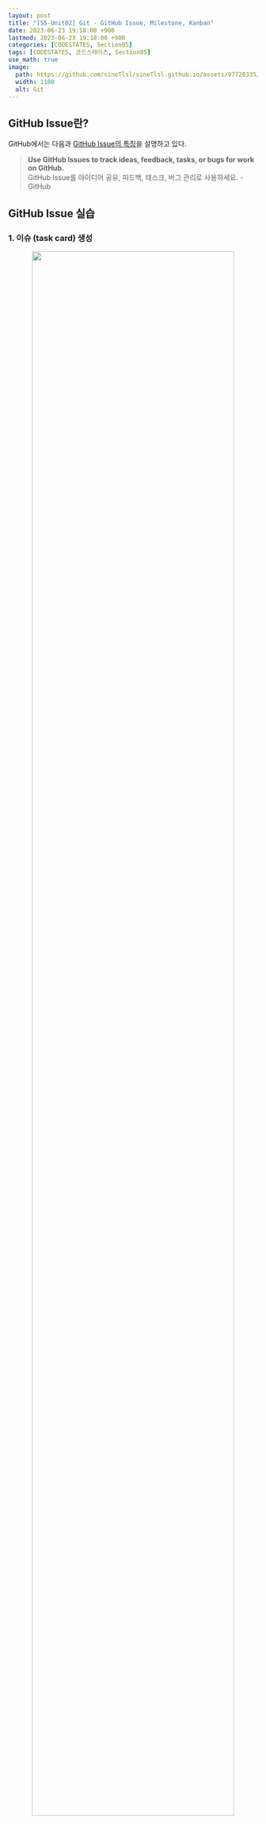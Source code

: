 ```yaml
---
layout: post
title: "[S5-Unit02] Git - GitHub Issue, Milestone, Kanban"
date: 2023-06-23 19:18:00 +900
lastmod: 2023-06-23 19:18:00 +900
categories: [CODESTATES, Section05]
tags: [CODESTATES, 코드스테이츠, Section05]
use_math: true
image: 
  path: https://github.com/sineTlsl/sineTlsl.github.io/assets/97720335/bffde79d-51f0-43a4-818a-2bc7b1f39a05
  width: 1100
  alt: Git
---
```


## GitHub Issue란?
GitHub에서는 다음과 [GitHub Issue의 특징](https://docs.github.com/en/issues/tracking-your-work-with-issues/about-issues)을 설명하고 있다.

> **Use GitHub Issues to track ideas, feedback, tasks, or bugs for work on GitHub.** <br>
GitHub Issue를 아이디어 공유, 피드백, 태스크, 버그 관리로 사용하세요. - GitHub

## GitHub Issue 실습
### 1. 이슈 (task card) 생성

<center>
  <img src="https://github.com/sineTlsl/sineTlsl.github.io/assets/97720335/6725e926-38cd-43fd-a1a8-4a3838cdb661" width="90%" />
</center>

저장소 첫 페이지의 `Issues` 탭을 선택하고 `New Issue`를 클릭한다.

### 2. task 작성
이슈 템플릿의 제목과 본문을 만들고자 하는 태스크 카드에 맞게 수정해준다.

<center>
  <img src="https://github.com/sineTlsl/sineTlsl.github.io/assets/97720335/819838a7-5131-4b0c-9be2-d86118d6c1f2" width="90%" />
</center>

제목과 본문을 다 작성했으면, 우측 탭을 이용해 세부 설정을 진행한다.

- `Assigness` : 해당 태스크를 맡은 사람을 지정해주면 된다. assign yourself를 누르시면 자신의 태스크로 만들 수 있다.
- `Labels` : 태스크 카드에 라벨링을 할 수 있다.
- `Projects` : Projects를 지정할 수 있다.
- `Milestone` : 마일스톤을 지정할 수 있다.

**Task Card 작성 완료 후 모습**

<center>
  <img src="https://github.com/sineTlsl/sineTlsl.github.io/assets/97720335/0cbfd90c-38e3-4257-82a5-cb637dcc0429" width="90%" />
</center>

### 3. task 일정 완료 후 이슈 닫기

<center>
  <img src="https://github.com/sineTlsl/sineTlsl.github.io/assets/97720335/663b2afb-8ebb-4656-8ddc-5db05c48c0f5" width="90%" />
</center>

<br>

## GitHub Issue 템플릿 카드
이슈 반복 생성을 편하게 할 수 있는 이슈 템플릿 카드 기능이다.

### 1. `settings` 클릭

<center>
  <img src="https://github.com/sineTlsl/sineTlsl.github.io/assets/97720335/f76d814f-ed32-4592-91f0-3fbd3704a829" width="90%" />
</center>

### 2. `Issues` 의 `Set up templates`를 클릭

> Settings 설정 화면 아래로 조금 내려가면 Feature의 `Issues` 설정을 확인할 수 있다.
템플릿 생성을 위해 `Set up templates` 를 클릭한다.

<center>
  <img src="https://github.com/sineTlsl/sineTlsl.github.io/assets/97720335/2e7a3046-0feb-490c-982e-8793e7fdc8eb" width="90%" />
</center>

아래와 같이 템플릿을 만들면 향후 새롭게 이슈를 생성할 때 아래 템플릿을 그대로 사용할 수 있다. 더 자세한 내용은 [GitHub 공식문서](https://docs.github.com/en/communities/using-templates-to-encourage-useful-issues-and-pull-requests/configuring-issue-templates-for-your-repository)를 참고한다.

```
### 만들고자 하는 기능이 무엇인가요?
ex) Todo 생성 기능

### 해당 기능을 구현하기 위해 할 일이 무엇인가요?
1. [ ] Job1
2. [ ] Job2
3. [ ] Job3

### 예상 작업 시간
ex) 3h
```

<center>
  <img src="https://github.com/sineTlsl/sineTlsl.github.io/assets/97720335/af08eae9-80ee-413f-9bb8-0e99eaeecd6a" width="90%" />
</center>

<br>

## GitHub Milestone란?

GitHub에서는 아래와 같이 [GitHub Milestone의 특징](https://docs.github.com/en/issues/using-labels-and-milestones-to-track-work/about-milestones)에 대해서 설명하고 있다.

> **You can use milestones to track progress on groups of issues or pull requests in a repository.** <br>
마일스톤을 이슈, PR 그룹의 진척도를 확인하는데 사용하세요. - GitHub

프로젝트가 커지고 많은 양의 이슈들이 생기게 된다면 이슈로는 관리가 어렵다. 그렇기 때문에 여러 개의 이슈들을 각각의 마일스톤으로 그룹화 하는 작업이 필요하다.

## GitHub Milestone 실습

### 1. GitHub Milestone 생성
1-1. `Issue` 탭을 누르고 `Milestones` 를 클릭한다.

<center>
  <img src="https://github.com/sineTlsl/sineTlsl.github.io/assets/97720335/88336904-ffd6-40e2-b16a-0ebb8308f711" width="90%" />
</center>

1-2. `Create a Milestone` 혹은 `New milestone` 을 클릭한다.

<center>
  <img src="https://github.com/sineTlsl/sineTlsl.github.io/assets/97720335/6fa18689-43a1-4eef-8ac5-188c71446479" width="90%" />
</center>

### 2. GitHub Milestone 세부 내용 작성
마일스톤의 이름을 `Title`에 작성하고 `Due Date`를 설정한다.
- `Due Date` 는 마일스톤의 마지막 날을 의미한다.

<center>
  <img src="https://github.com/sineTlsl/sineTlsl.github.io/assets/97720335/c7b79ab9-78bc-4125-b733-5c53fb4cbadd" width="90%" />
</center>

`Description` 의 해당 마일스톤의 설명을 작성하고, `Create milestone` 을 클릭한다.

### 3. 마일스톤 생성 확인

<center>
  <img src="https://github.com/sineTlsl/sineTlsl.github.io/assets/97720335/69ef57a8-cb2c-4c39-aaf2-b3b077a32c1f" width="90%" />
</center>

다음과 같이 사진처럼 계획에 알맞은 갯수만큼의 마일스톤과 태스크를 만들어 관리할 수 있다.

<center>
  <img src="https://github.com/sineTlsl/sineTlsl.github.io/assets/97720335/a6efe11f-4f75-4092-b578-caf2f34939b6" width="90%" />
  <img src="https://github.com/sineTlsl/sineTlsl.github.io/assets/97720335/07b1794e-be91-4588-b20f-06cfe722e6df" width="90%" />
</center>

<br>

## GitHub Project Kanban란?

GitHub에서는 2022년 7월 27일 GitHub Issues를 기반으로 하는 GitHub 프로젝트를 리뉴얼 하였다.

GitHub에서는 아래와 같이 GitHub Project의 특징을 설명하고 있다.

> **Projects is an adaptable, flexible tool for planning and tracking work on GitHub.** <br>
GitHub Project는 작업을 계획하고 트래킹하는데 뛰어난 도구입니다 - GitHub

GitHub 이슈와 마일스톤을 칸반으로 쉽게 관리할 수 있다.

## Kanban 실습
### 1. Project 생성

1-1. `Projects` 탭을 선택하고 `Link a project` -> `New project` 를 클릭한다.

<center>
  <img src="https://github.com/sineTlsl/sineTlsl.github.io/assets/97720335/9ca5629f-7400-4849-96a9-5ff5660415f1" width="90%" />
</center>

1-2. `New project` 를 클릭한다.

<center>
  <img src="https://github.com/sineTlsl/sineTlsl.github.io/assets/97720335/2bce2e40-92fa-4397-9e0a-dbcb425b9b3a" width="90%" />
</center>

1-3. 탬플릿을 고르는 모달창에서 테이블 또는 모드를 선택한 후 `Create` 버튼을 클릭한다.

### 2. Project 이름 및 접근 설정
2-1. 오른쪽 상단의 버튼을 눌러 `Settins` 를 클릭하고, 프로젝트 이름과 간단한 설명을 다 작성하였으면 `Save` 버튼을 눌러 저장한다.

<center>
  <img src="https://github.com/sineTlsl/sineTlsl.github.io/assets/97720335/44ef3393-b48f-4be4-9dc6-6966208bb41e" width="90%" />
</center>

2-2. 프로젝트의 이름이 변경된 것을 확인할 수 있다.

<center>
  <img src="https://github.com/sineTlsl/sineTlsl.github.io/assets/97720335/91c32d37-3131-428d-91b3-88dd7b121e7e" width="90%" />
</center>

### 3. Issue 연결하기
3-1. `#` 으로 자신의 리포지토리를 찾는다.

<center>
  <img src="https://github.com/sineTlsl/sineTlsl.github.io/assets/97720335/85a3aa62-a1e6-4f7d-bd46-6b01c2c9c695" width="90%" />
</center>


3-2. 리포지토리를 선택하면 이슈나 PR을 선택할 수 있다. 
- `Add multiple items` 버튼을 눌러 모든 item을 추가하거나,
- 이슈가 없을 때는 버튼이 뜨지 않아 개별 item을 추가할 수 있다.

<center>
  <img src="https://github.com/sineTlsl/sineTlsl.github.io/assets/97720335/cbd1f6fe-4405-478f-b0cc-86298c0049e1" width="90%" />
</center>

3-3. 리포지토리에 작성한 이슈가 프로젝트의 추가된 것을 확인할 수 있다.

<center>
  <img src="https://github.com/sineTlsl/sineTlsl.github.io/assets/97720335/9b4d9a7e-73f3-4457-83d3-7e26890429dd" width="90%" />
</center>

### 4. 프로젝트 설정
4-1. 각 이슈들의 상태를 설정할 수 있다. 기본적으로 `Todo` , `In Progress` , `Done` 세가지 상태가 있다.

<center>
  <img src="https://github.com/sineTlsl/sineTlsl.github.io/assets/97720335/5ac7a90b-4ac8-4921-bc27-460ef97bc62a" width="90%" />
</center>

4-2. `Labels`, `PR`, `Reviewers`, `Repository`, `Milestone` 등 새로운 칼럼도 넣을 수 있다.

<center>
  <img src="https://github.com/sineTlsl/sineTlsl.github.io/assets/97720335/3d0ed8a5-bb6a-4af4-8ae2-adb0e6b10746" width="90%" />
</center>

4-3. 그룹으로 나눠서 볼 수 있으며, `Assignees`, `Status`, `Milestone`, `Repository` 등으로 나눌 수 있다.

<center>
  <img src="https://github.com/sineTlsl/sineTlsl.github.io/assets/97720335/5c8a009a-e009-4cd6-a522-449d3f2395f6" width="90%" />
  <img src="https://github.com/sineTlsl/sineTlsl.github.io/assets/97720335/192c28e2-24d6-4127-85e0-75ae88a7f1cb" width="90%" />
</center>

4-4. 칸반보드로도 볼 수 있다.

<center>
  <img src="https://github.com/sineTlsl/sineTlsl.github.io/assets/97720335/9ad89447-9fe6-4b36-ac04-2d1a061e846b" width="90%" />
</center>

4-5. 설정이 끝났다면 우측 상단에 있는 `Save changes` 버튼을 클릭하여 저장한다.

<center>
  <img src="https://github.com/sineTlsl/sineTlsl.github.io/assets/97720335/46ac0d66-b3e9-4abb-b831-3fc19be8371c" width="90%" />
</center>

### 5. 프로젝트 적용
5-1. `Projects` 탭 목록에 있으면 프로젝트에 적용이 된 것이다. 적용이 안됬을 경우에는 `Link a project` 에서 생성한 프로젝트를 연결해준다.

<center>
  <img src="https://github.com/sineTlsl/sineTlsl.github.io/assets/97720335/6fc40bba-0c55-41cf-8eb4-1445a2966575" width="90%" />
</center>

이슈 생성 시 `Projects` 를 Todo List로 지정하면 자동으로 트래킹 된다.

<center>
  <img src="https://github.com/sineTlsl/sineTlsl.github.io/assets/97720335/16b2ecc8-6a28-42b9-b14f-0b72853602c2" width="90%" />
</center>

<br>

**Reference**

[CODESTATES (SEB_FE_43)](https://www.codestates.com/)
